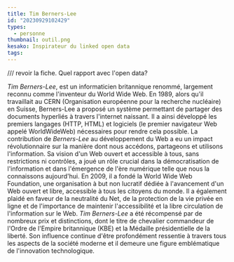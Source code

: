 ```yaml
---
title: Tim Berners-Lee
id: "20230929102429"
types:
  - personne
thumbnail: outil.png
kesako: Inspirateur du linked open data
tags:
---
```

/// revoir la fiche. Quel rapport avec l'open data?

*Tim Berners-Lee*, est un informaticien britannique renommé, largement reconnu comme l'inventeur du World Wide Web. En 1989, alors qu'il travaillait au CERN (Organisation européenne pour la recherche nucléaire) en Suisse, Berners-Lee a proposé un système permettant de partager des documents hyperliés à travers l'internet naissant. Il a ainsi développé les premiers langages (HTTP, HTML) et logiciels (le premier navigateur Web appelé WorldWideWeb) nécessaires pour rendre cela possible.
La contribution de *Berners-Lee* au développement du Web a eu un impact révolutionnaire sur la manière dont nous accédons, partageons et utilisons l'information. Sa vision d'un Web ouvert et accessible à tous, sans restrictions ni contrôles, a joué un rôle crucial dans la démocratisation de l'information et dans l'émergence de l'ère numérique telle que nous la connaissons aujourd'hui.
En 2009, il a fondé la World Wide Web Foundation, une organisation à but non lucratif dédiée à l'avancement d'un Web ouvert et libre, accessible à tous les citoyens du monde.
Il a également plaidé en faveur de la neutralité du Net, de la protection de la vie privée en ligne et de l'importance de maintenir l'accessibilité et la libre circulation de l'information sur le Web.
*Tim Berners-Lee* a été récompensé par de nombreux prix et distinctions, dont le titre de chevalier commandeur de l'Ordre de l'Empire britannique (KBE) et la Médaille présidentielle de la liberté. Son influence continue d'être profondément ressentie à travers tous les aspects de la société moderne et il demeure une figure emblématique de l'innovation technologique.